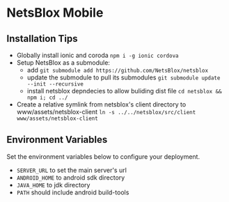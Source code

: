 # NetsBlox Mobile



## Installation Tips

- Globally install ionic and coroda `npm i -g ionic cordova`
- Setup NetsBlox as a submodule: 
    - add `git submodule add https://github.com/NetsBlox/netsblox` 
    - update the submodule to pull its submodules `git submodule update --init --recursive` 
    - install netsblox depndecies to allow buliding dist file `cd netsblox && npm i; cd ../`
- Create a relative symlink from netsblox's client directory to www/assets/netsblox-client `ln -s ../../netsblox/src/client www/assets/netsblox-client`

## Environment Variables
Set the environment variables below to configure your deployment.
- `SERVER_URL` to set the main server's url
- `ANDROID_HOME` to android sdk directory
- `JAVA_HOME` to jdk directory
- `PATH` should include android build-tools
